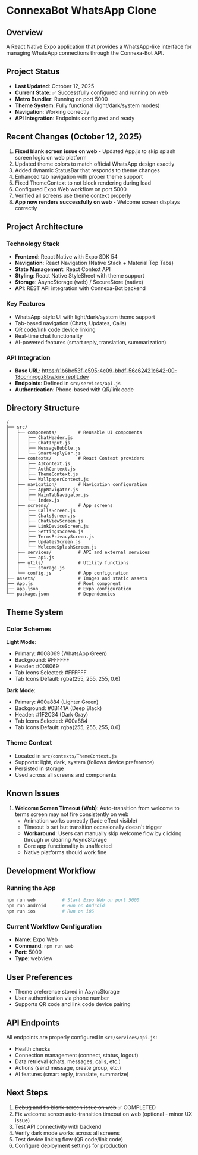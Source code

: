 # ConnexaBot WhatsApp Clone

## Overview
A React Native Expo application that provides a WhatsApp-like interface for managing WhatsApp connections through the Connexa-Bot API.

## Project Status
- **Last Updated**: October 12, 2025
- **Current State**: ✅ Successfully configured and running on web
- **Metro Bundler**: Running on port 5000
- **Theme System**: Fully functional (light/dark/system modes)
- **Navigation**: Working correctly
- **API Integration**: Endpoints configured and ready

## Recent Changes (October 12, 2025)
1. **Fixed blank screen issue on web** - Updated App.js to skip splash screen logic on web platform
2. Updated theme colors to match official WhatsApp design exactly
3. Added dynamic StatusBar that responds to theme changes
4. Enhanced tab navigation with proper theme support
5. Fixed ThemeContext to not block rendering during load
6. Configured Expo Web workflow on port 5000
7. Verified all screens use theme context properly
8. **App now renders successfully on web** - Welcome screen displays correctly

## Project Architecture

### Technology Stack
- **Frontend**: React Native with Expo SDK 54
- **Navigation**: React Navigation (Native Stack + Material Top Tabs)
- **State Management**: React Context API
- **Styling**: React Native StyleSheet with theme support
- **Storage**: AsyncStorage (web) / SecureStore (native)
- **API**: REST API integration with Connexa-Bot backend

### Key Features
- WhatsApp-style UI with light/dark/system theme support
- Tab-based navigation (Chats, Updates, Calls)
- QR code/link code device linking
- Real-time chat functionality
- AI-powered features (smart reply, translation, summarization)

### API Integration
- **Base URL**: https://1b6bc53f-e595-4c09-bbdf-56c62421c642-00-18ocnnrogz8bw.kirk.replit.dev
- **Endpoints**: Defined in `src/services/api.js`
- **Authentication**: Phone-based with QR/link code

## Directory Structure
```
/
├── src/
│   ├── components/        # Reusable UI components
│   │   ├── ChatHeader.js
│   │   ├── ChatInput.js
│   │   ├── MessageBubble.js
│   │   └── SmartReplyBar.js
│   ├── contexts/          # React Context providers
│   │   ├── AIContext.js
│   │   ├── AuthContext.js
│   │   ├── ThemeContext.js
│   │   └── WallpaperContext.js
│   ├── navigation/        # Navigation configuration
│   │   ├── AppNavigator.js
│   │   ├── MainTabNavigator.js
│   │   └── index.js
│   ├── screens/           # App screens
│   │   ├── CallsScreen.js
│   │   ├── ChatsScreen.js
│   │   ├── ChatViewScreen.js
│   │   ├── LinkDeviceScreen.js
│   │   ├── SettingsScreen.js
│   │   ├── TermsPrivacyScreen.js
│   │   ├── UpdatesScreen.js
│   │   └── WelcomeSplashScreen.js
│   ├── services/          # API and external services
│   │   └── api.js
│   ├── utils/             # Utility functions
│   │   └── storage.js
│   └── config.js          # App configuration
├── assets/                # Images and static assets
├── App.js                 # Root component
├── app.json               # Expo configuration
└── package.json           # Dependencies
```

## Theme System

### Color Schemes
**Light Mode**:
- Primary: #008069 (WhatsApp Green)
- Background: #FFFFFF
- Header: #008069
- Tab Icons Selected: #FFFFFF
- Tab Icons Default: rgba(255, 255, 255, 0.6)

**Dark Mode**:
- Primary: #00a884 (Lighter Green)
- Background: #0B141A (Deep Black)
- Header: #1F2C34 (Dark Gray)
- Tab Icons Selected: #00a884
- Tab Icons Default: rgba(255, 255, 255, 0.6)

### Theme Context
- Located in `src/contexts/ThemeContext.js`
- Supports: light, dark, system (follows device preference)
- Persisted in storage
- Used across all screens and components

## Known Issues
1. **Welcome Screen Timeout (Web)**: Auto-transition from welcome to terms screen may not fire consistently on web
   - Animation works correctly (fade effect visible)
   - Timeout is set but transition occasionally doesn't trigger
   - **Workaround**: Users can manually skip welcome flow by clicking through or clearing AsyncStorage
   - Core app functionality is unaffected
   - Native platforms should work fine

## Development Workflow

### Running the App
```bash
npm run web          # Start Expo Web on port 5000
npm run android      # Run on Android
npm run ios          # Run on iOS
```

### Current Workflow Configuration
- **Name**: Expo Web
- **Command**: `npm run web`
- **Port**: 5000
- **Type**: webview

## User Preferences
- Theme preference stored in AsyncStorage
- User authentication via phone number
- Supports QR code and link code device pairing

## API Endpoints
All endpoints are properly configured in `src/services/api.js`:
- Health checks
- Connection management (connect, status, logout)
- Data retrieval (chats, messages, calls, etc.)
- Actions (send message, create group, etc.)
- AI features (smart reply, translate, summarize)

## Next Steps
1. ~~Debug and fix blank screen issue on web~~ ✅ COMPLETED
2. Fix welcome screen auto-transition timeout on web (optional - minor UX issue)
3. Test API connectivity with backend
4. Verify dark mode works across all screens
5. Test device linking flow (QR code/link code)
6. Configure deployment settings for production
